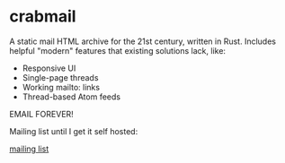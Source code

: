 # crabmail

A static mail HTML archive for the 21st century, written in Rust. Includes helpful "modern" features that existing solutions lack, like:

* Responsive UI
* Single-page threads
* Working mailto: links
* Thread-based Atom feeds

EMAIL FOREVER!

Mailing list until I get it self hosted:

[mailing list](https://lists.sr.ht/~aw/hi)

